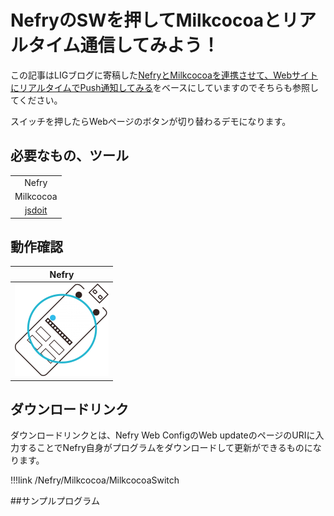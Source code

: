 # NefryのSWを押してMilkcocoaとリアルタイム通信してみよう！

<!-- プログラムの内容を記載してください。  -->
この記事はLIGブログに寄稿した[NefryとMilkcocoaを連携させて、WebサイトにリアルタイムでPush通知してみる](https://liginc.co.jp/282918)をベースにしていますのでそちらも参照してください。

スイッチを押したらWebページのボタンが切り替わるデモになります。

## 必要なもの、ツール

<!-- 表 -->

||
|:---:|
|Nefry|
|Milkcocoa|
|[jsdoit](http://jsdo.it/wamisnet/nefry-milkcocoa)|

## 動作確認

|Nefry|
|:---:|
|![NefryOK](../../../img/ic/nefry-ok.png)|

## ダウンロードリンク
ダウンロードリンクとは、Nefry Web ConfigのWeb updateのページのURIに入力することでNefry自身がプログラムをダウンロードして更新ができるものになります。

!!!link
	/Nefry/Milkcocoa/MilkcocoaSwitch



##サンプルプログラム

<!-- 接続例があればなおよい -->

<!-- gh-pages以下の部分を変更してください。 -->
<script src="http://gist-it.appspot.com/github/Nefry-Community/ProgramMaster/blob/gh-pages/Nefry/Milkcocoa/MilkcocoaSwitch/MilkcocoaSwitch.ino">
</script>


